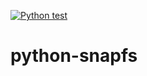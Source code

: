 [![Python test](https://github.com/beesperester/python-snapfs/actions/workflows/python-test.yml/badge.svg?branch=main)](https://github.com/beesperester/python-snapfs/actions/workflows/python-test.yml)

# python-snapfs